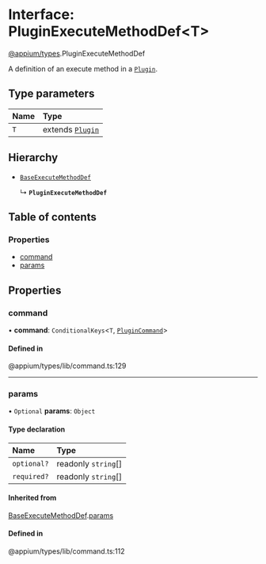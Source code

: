 # Interface: PluginExecuteMethodDef<T\>

[@appium/types](../modules/appium_types.md).PluginExecuteMethodDef

A definition of an execute method in a [`Plugin`](appium_types.Plugin.md).

## Type parameters

| Name | Type |
| :------ | :------ |
| `T` | extends [`Plugin`](appium_types.Plugin.md) |

## Hierarchy

- [`BaseExecuteMethodDef`](appium_types.BaseExecuteMethodDef.md)

  ↳ **`PluginExecuteMethodDef`**

## Table of contents

### Properties

- [command](appium_types.PluginExecuteMethodDef.md#command)
- [params](appium_types.PluginExecuteMethodDef.md#params)

## Properties

### command

• **command**: `ConditionalKeys`<`T`, [`PluginCommand`](../modules/appium_types.md#plugincommand)\>

#### Defined in

@appium/types/lib/command.ts:129

___

### params

• `Optional` **params**: `Object`

#### Type declaration

| Name | Type |
| :------ | :------ |
| `optional?` | readonly `string`[] |
| `required?` | readonly `string`[] |

#### Inherited from

[BaseExecuteMethodDef](appium_types.BaseExecuteMethodDef.md).[params](appium_types.BaseExecuteMethodDef.md#params)

#### Defined in

@appium/types/lib/command.ts:112
